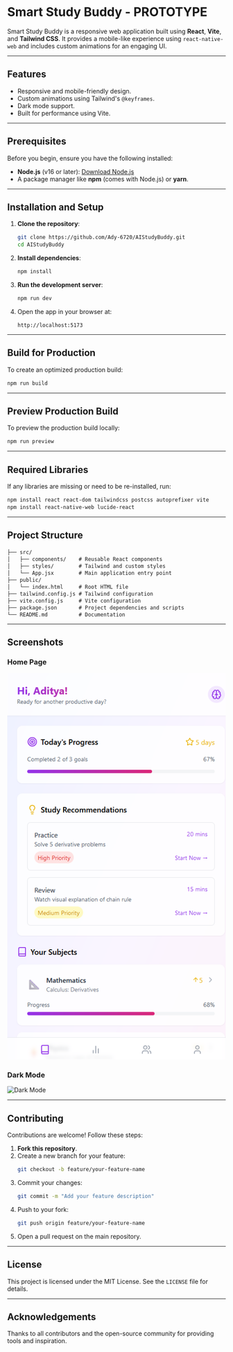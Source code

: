 # Smart Study Buddy - PROTOTYPE

Smart Study Buddy is a responsive web application built using **React**, **Vite**, and **Tailwind CSS**. It provides a mobile-like experience using `react-native-web` and includes custom animations for an engaging UI.

---

## Features

- Responsive and mobile-friendly design.
- Custom animations using Tailwind's `@keyframes`.
- Dark mode support.
- Built for performance using Vite.

---

## Prerequisites

Before you begin, ensure you have the following installed:

- **Node.js** (v16 or later): [Download Node.js](https://nodejs.org/)
- A package manager like **npm** (comes with Node.js) or **yarn**.

---

## Installation and Setup

1. **Clone the repository**:
   ```bash
   git clone https://github.com/Ady-6720/AIStudyBuddy.git
   cd AIStudyBuddy
   ```

2. **Install dependencies**:
   ```bash
   npm install
   ```

3. **Run the development server**:
   ```bash
   npm run dev
   ```

4. Open the app in your browser at:
   ```
   http://localhost:5173
   ```

---

## Build for Production

To create an optimized production build:
```bash
npm run build
```

---

## Preview Production Build

To preview the production build locally:
```bash
npm run preview
```

---

## Required Libraries

If any libraries are missing or need to be re-installed, run:
```bash
npm install react react-dom tailwindcss postcss autoprefixer vite
npm install react-native-web lucide-react
```

---

## Project Structure

```plaintext
├── src/
│   ├── components/    # Reusable React components
│   ├── styles/        # Tailwind and custom styles
│   └── App.jsx        # Main application entry point
├── public/
│   └── index.html     # Root HTML file
├── tailwind.config.js # Tailwind configuration
├── vite.config.js     # Vite configuration
├── package.json       # Project dependencies and scripts
└── README.md          # Documentation
```

---

## Screenshots

### Home Page
![Home Page](./screenshots/home.png)

### Dark Mode
![Dark Mode](./screenshots/dark_mode.png)

---

## Contributing

Contributions are welcome! Follow these steps:

1. **Fork this repository**.
2. Create a new branch for your feature:
   ```bash
   git checkout -b feature/your-feature-name
   ```
3. Commit your changes:
   ```bash
   git commit -m "Add your feature description"
   ```
4. Push to your fork:
   ```bash
   git push origin feature/your-feature-name
   ```
5. Open a pull request on the main repository.

---

## License

This project is licensed under the MIT License. See the `LICENSE` file for details.

---

## Acknowledgements

Thanks to all contributors and the open-source community for providing tools and inspiration.

